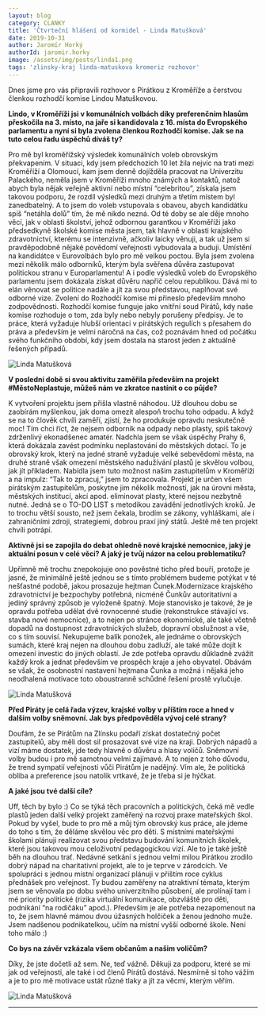 ```yaml
---
layout: blog
category: CLANKY
title: 'Čtvrteční hlášení od kormidel - Linda Matušková'
date: 2019-10-31
author: Jaromír Horký
authorId: jaromir.horky
image: /assets/img/posts/linda1.png   
tags: 'zlinsky-kraj linda-matuskova kromeriz rozhovor'
---
```


Dnes jsme pro vás připravili rozhovor s Pirátkou z Kroměříže a čerstvou členkou rozhodčí komise Lindou Matuškovou.

**Lindo, v Kroměříži jsi v komunálních volbách díky preferenčním hlasům přeskočila na 3. místo, na jaře si kandidovala z 16. místa do Evropského parlamentu a nyní si byla zvolena členkou Rozhodčí komise. Jak se na tuto celou řadu úspěchů díváš ty?**

Pro mě byl kroměřížský výsledek komunálních voleb obrovským překvapením. V situaci, kdy jsem předchozích 10 let žila nejvíc na trati mezi Kroměříží a Olomoucí, kam jsem denně dojížděla pracovat na Univerzitu Palackého, neměla jsem v Kroměříži mnoho známých a kontaktů, natož abych byla nějak veřejně aktivní nebo místní “celebritou”, získala jsem takovou podporu, že rozdíl výsledků mezi druhým a třetím místem byl zanedbatelný. A to jsem do voleb vstupovala s obavou, abych kandidátku spíš “netáhla dolů” tím, že mě nikdo nezná. Od té doby se ale děje mnoho věcí, jak v oblasti školství, jehož odbornou garantkou v Kroměříži jako předsedkyně školské komise města jsem, tak hlavně v oblasti krajského zdravotnictví, kterému se intenzivně, ačkoliv laicky věnuji, a tak už jsem si pravděpodobně nějaké povědomí veřejnosti vybudovala a buduji. Umístění na kandidátce v Eurovolbách bylo pro mě velkou poctou. Byla jsem zvolena mezi několik málo odborníků, kterým byla svěřena důvěra zastupovat politickou stranu v Europarlamentu! A i podle výsledků voleb do Evropského parlamentu jsem dokázala získat důvěru napříč celou republikou. Dává mi to elán věnovat se politice nadále a jít za svou představou, naplňovat své odborné vize. Zvolení do Rozhodčí komise mi přineslo především mnoho zodpovědnosti. Rozhodčí komise funguje jako vnitřní soud Pirátů, kdy naše komise rozhoduje o tom, zda byly nebo nebyly porušeny předpisy. Je to práce, která vyžaduje hlubší orientaci v pirátských regulích s přesahem do práva a především je velmi náročná na čas, což poznávám hned od počátku svého funkčního období, kdy jsem dostala na starost jeden z aktuálně řešených případů.

![Linda Matušková](https://zlinsky.pirati.cz/assets/img/posts/linda2.jpg)

**V poslední době si svou aktivitu zaměřila především na projekt #MěstoNeplastuje, můžeš nám ve zkratce nastínit o co půjde?**

K vytvoření projektu jsem přišla vlastně náhodou. Už dlouhou dobu se zaobírám myšlenkou, jak doma omezit alespoň trochu toho odpadu. A když se na to člověk chvíli zaměří, zjistí, že ho produkuje opravdu neskutečně moc! Tím chci říct, že nejsem odborník na odpady nebo plasty, spíš takový zdrženlivý ekonadšenec amatér.  Nadchla jsem se však úspěchy Prahy 6, která dokázala zavést podmínku neplastování do městských dotací. To je obrovský krok, který na jedné straně vyžaduje velké sebevědomí města, na druhé straně však omezení městského nadužívání plastů je skvělou volbou, jak jít příkladem. Nabídla jsem tuto možnost našim zastupitelům v Kroměříži a na impulz: “Tak to zpracuj,” jsem to zpracovala.  Projekt je určen všem pirátským zastupitelům, poskytne jim několik možností, jak na úrovni města, městských institucí, akcí apod. eliminovat plasty, které nejsou nezbytně nutné. Jedná se o TO-DO LIST s metodikou zavádění jednotlivých kroků. Je to trochu větší sousto, než jsem čekala, brodím se zákony, vyhláškami, ale i zahraničními zdroji, strategiemi, dobrou praxí jiný států. Ještě mě ten projekt chvíli potrápí.

**Aktivně jsi se zapojila do debat ohledně nové krajské nemocnice, jaký je aktuální posun v celé věci? A jaký je tvůj názor na celou problematiku?**

Upřímně mě trochu znepokojuje ono pověstné ticho před bouří, protože je jasné, že minimálně ještě jednou se s tímto problémem budeme potýkat v té nešťastné podobě, jakou prosazuje hejtman Čunek.Modernizace krajského zdravotnictví je bezpochyby potřebná, nicméně Čunkův autoritativní a jediný správný způsob je vyloženě špatný. Moje stanovisko je takové, že je opravdu potřeba udělat dvě rovnocenné studie (rekonstrukce stávající vs. stavba nové nemocnice), a to nejen po stránce ekonomické, ale také včetně dopadů na dostupnost zdravotnických služeb, dopravní obslužnost a vše, co s tím souvisí. Nekupujeme balík ponožek, ale jednáme o obrovských sumách, které kraj nejen na dlouhou dobu zadluží, ale také může dojít k omezení investic do jiných oblastí. Je zde potřeba opravdu důkladně zvážit každý krok a jednat především ve prospěch kraje a jeho obyvatel. Obávám se však, že osobnostní nastavení hejtmana Čunka a možná i nějaká jeho neodhalená motivace toto oboustranně schůdné řešení prostě vylučuje.

![Linda Matušková](https://zlinsky.pirati.cz/assets/img/posts/linda3.png)

**Před Piráty je celá řada výzev, krajské volby v příštím roce a hned v dalším volby sněmovní. Jak bys předpověděla vývoj celé strany?**

Doufám, že se Pirátům na Zlínsku podaří získat dostatečný počet zastupitelů, aby měli dost sil prosazovat své vize na kraji. Dobrých nápadů a vizí máme dostatek, jde tedy hlavně o důvěru a hlasy voličů. Sněmovní volby budou i pro mě samotnou velmi zajímavé. A to nejen z toho důvodu, že trend sympatií veřejnosti vůči Pirátům je nadějný. Vím ale, že politická obliba a preference jsou natolik vrtkavé, že je třeba si je hýčkat.

**A jaké jsou tvé další cíle?**

Uff, těch by bylo :) Co se týká těch pracovních a politických, čeká mě vedle plastů jeden další velký projekt zaměřený na rozvoj praxe mateřských škol. Pokud by vyšel, bude to pro mě a můj tým obrovský kus práce, ale jdeme do toho s tím, že děláme skvělou věc pro děti. S místními mateřskými školami plánuji realizovat svou představu budování komunitních školek, které jsou takovou mou celoživotní pedagogickou vizí. Ale to je také ještě běh na dlouhou trať. Nedávné setkání s jednou velmi milou Pirátkou zrodilo dobrý nápad na charitativní projekt, ale to je teprve v zárodcích. Ve spolupráci s jednou místní organizací plánuji v příštím roce cyklus přednášek pro veřejnost. Ty budou zaměřeny na atraktivní témata, kterým jsem se věnovala po dobu svého univerzitního působení, ale prolínají tam i mé priority politické (rizika virtuální komunikace, obzvláště pro děti, podnikání “na rodičáku” apod.).  Především je ale potřeba nezapomenout na to, že jsem hlavně mámou dvou úžasných holčiček a ženou jednoho muže. Jsem nadšenou podnikatelkou, učím na místní vyšší odborné škole. Není toho málo :)

**Co bys na závěr vzkázala všem občanům a našim voličům?**

Díky, že jste dočetli až sem. Ne, teď vážně. Děkuji za podporu, které se mi jak od veřejnosti, ale také i od členů Pirátů dostává. Nesmírně si toho vážím a je to pro mě motivace ustát různé tlaky a jít za věcmi, kterým věřím.

![Linda Matušková](https://zlinsky.pirati.cz/assets/img/posts/linda4.png)

---
